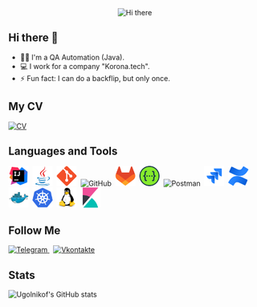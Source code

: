 <div id="header" align="center">
  <img src="https://i.giphy.com/media/v1.Y2lkPTc5MGI3NjExdDFzOGd5NnkwODc3aDVjd3JycTViZjF6bnRpcDkxbm53MnJmcDBheSZlcD12MV9pbnRlcm5hbF9naWZfYnlfaWQmY3Q9Zw/WtTnAfZn6aVJfBzlN3/giphy.gif" width=300 alt="Hi there"/>
</div>

## Hi there 👋

- 👨‍💻 I'm a QA Automation (Java).
- 💻 I work for a company "Korona.tech".
- ⚡ Fun fact: I can do a backflip, but only once.

## My CV

<div>
  <a href="https://drive.google.com/file/d/1RadpJyfspAujatRITSShRrJlhSi39vJI/view?usp=sharing" target="_blank">
    <img src="https://www.svgrepo.com/show/207645/curriculum-portfolio.svg" title="CV" alt="CV" width="50"/>
  </a>
</div>

[//]: # ([Link to my CV]&#40;https://drive.google.com/file/d/1hEOkSI1bYU67-KID5s4G7kRRfr0mYFKC/view?usp=sharing&#41;)

## Languages and Tools
<div>
  <img src="https://github.com/devicons/devicon/blob/master/icons/intellij/intellij-original.svg" title="Intellij" alt="Intellij" width="40" height="40"/>&nbsp;
  <img src="https://github.com/devicons/devicon/blob/master/icons/java/java-original.svg" title="Java" alt="Java" width="40" height="40"/>&nbsp;
  <img src="https://github.com/devicons/devicon/blob/master/icons/git/git-original.svg" title="Git" alt="Git" width="40" height="40"/>&nbsp;
  <img src="https://www.svgrepo.com/show/475654/github-color.svg" title="GitHub" alt="GitHub" width="40" height="40"/>&nbsp;
  <img src="https://github.com/devicons/devicon/blob/master/icons/gitlab/gitlab-original.svg" title="GitLab" alt="GitLab" width="40" height="40"/>&nbsp;
  <img src="https://github.com/devicons/devicon/blob/master/icons/swagger/swagger-original.svg" title="Swagger" alt="Swagger" width="40" height="40"/>&nbsp;
  <img src="https://www.svgrepo.com/show/354202/postman-icon.svg" title="Postman" alt="Postman" width="40" height="40"/>&nbsp;
  <img src="https://github.com/devicons/devicon/blob/master/icons/jira/jira-original.svg" title="Jira" alt="Jira" width="40" height="40"/>&nbsp;
  <img src="https://github.com/devicons/devicon/blob/master/icons/confluence/confluence-original.svg" title="Confluence" alt="Confluence" width="40" height="40"/>&nbsp;
  <img src="https://github.com/devicons/devicon/blob/master/icons/docker/docker-original.svg" title="Docker" alt="Docker" width="40" height="40"/>&nbsp;
  <img src="https://github.com/devicons/devicon/blob/master/icons/kubernetes/kubernetes-original.svg" title="Kubernetes" alt="Kubernetes" width="40" height="40"/>&nbsp;
  <img src="https://github.com/devicons/devicon/blob/master/icons/linux/linux-original.svg" title="Linux" alt="Linux" width="40" height="40"/>&nbsp;
  <img src="https://github.com/devicons/devicon/blob/master/icons/kibana/kibana-original.svg" title="Kibana" alt="Kibana" width="40" height="40"/>&nbsp;
</div>

[//]: # (![Figma]&#40;https://img.shields.io/badge/Figma-FFFFFF?style=for-the-badge&logo=figma&logoColor=a25aff&#41;)
[//]: # (![Charles]&#40;https://img.shields.io/badge/Charles-FFFFFF?style=for-the-badge&logo=Betfair&logoColor=00FF00&#41;)
[//]: # (![PostgreSQL]&#40;https://img.shields.io/badge/PostgreSQL-FFFFFF?style=for-the-badge&logo=PostgreSQL&logoColor=316193&#41;)
[//]: # (![DevTools]&#40;https://img.shields.io/badge/DevTools-FFFFFF?style=for-the-badge&logo=googlechrome&logoColor=fbbc05&#41;)
[//]: # (![Jenkins]&#40;https://img.shields.io/badge/Jenkins-FFFFFF?style=for-the-badge&logo=jenkins&logoColor=000000&#41;)

## Follow Me

<div>
    <a href="https://t.me/MikhailUgolnikov" target="_blank">
    <img src="https://www.svgrepo.com/show/452115/telegram.svg" title="Telegram" alt="Telegram" width="42"/>
  </a>&nbsp;
    <a href="https://vk.com/id4654107" target="_blank">
    <img src="https://www.svgrepo.com/show/331634/vk-v2.svg" title="Vkontakte" alt="Vkontakte" width="40"/>
  </a>
</div>

[//]: # ([![Telegram]&#40;https://img.shields.io/badge/Telegram-FFFFFF?style=for-the-badge&logo=telegram&logoColor=279fdb&#41;]&#40;https://t.me/MikhailUgolnikov&#41;)
[//]: # ([![Vkontakte]&#40;https://img.shields.io/badge/Vkontakte-FFFFFF?style=for-the-badge&logo=vk&logoColor=0077ff&#41;]&#40;https://vk.com/id4654107&#41;)

## Stats

![Ugolnikof's GitHub stats](https://github-readme-stats.vercel.app/api?username=Ugolnikof&show_icons=true)
